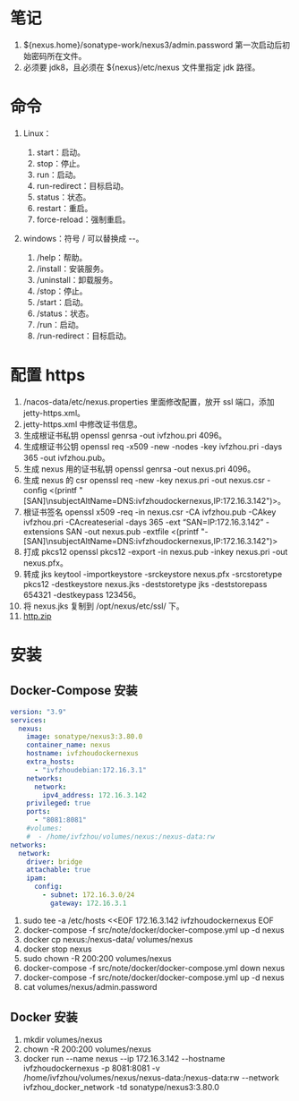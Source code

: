 # 笔记

1. ${nexus.home}/sonatype-work/nexus3/admin.password 第一次启动后初始密码所在文件。
2. 必须要 jdk8，且必须在 ${nexus}/etc/nexus 文件里指定 jdk 路径。

# 命令

1. Linux：
    1. start：启动。
    2. stop：停止。
    3. run：启动。
    4. run-redirect：目标启动。
    5. status：状态。
    6. restart：重启。
    7. force-reload：强制重启。

2. windows：符号 / 可以替换成 --。
    1. /help：帮助。
    2. /install：安装服务。
    3. /uninstall：卸载服务。
    4. /stop：停止。
    5. /start：启动。
    6. /status：状态。
    7. /run：启动。
    8. /run-redirect：目标启动。

# 配置 https

1. /nacos-data/etc/nexus.properties 里面修改配置，放开 ssl 端口，添加 jetty-https.xml。
2. jetty-https.xml 中修改证书信息。
3. 生成根证书私钥 openssl genrsa -out ivfzhou.pri 4096。
4. 生成根证书公钥 openssl req -x509 -new -nodes -key ivfzhou.pri -days 365 -out ivfzhou.pub。
5. 生成 nexus 用的证书私钥 openssl genrsa -out nexus.pri 4096。
6. 生成 nexus 的 csr openssl req -new -key nexus.pri -out nexus.csr -config <(printf "[SAN]\nsubjectAltName=DNS:ivfzhoudockernexus,IP:172.16.3.142")>。
7. 根证书签名 openssl x509 -req -in nexus.csr -CA ivfzhou.pub -CAkey ivfzhou.pri -CAcreateserial -days 365 -ext “SAN=IP:172.16.3.142” -extensions SAN -out nexus.pub -extfile <(printf "-[SAN]\nsubjectAltName=DNS:ivfzhoudockernexus,IP:172.16.3.142")>
8. 打成 pkcs12 openssl pkcs12 -export -in nexus.pub -inkey nexus.pri -out nexus.pfx。
9. 转成 jks keytool -importkeystore -srckeystore nexus.pfx -srcstoretype pkcs12 -destkeystore nexus.jks -deststoretype jks -deststorepass 654321 -destkeypass 123456。
10. 将 nexus.jks 复制到 /opt/nexus/etc/ssl/ 下。
11. [http.zip](./https.zip)

# 安装

## Docker-Compose 安装

```yaml
version: "3.9"
services:
  nexus:
    image: sonatype/nexus3:3.80.0
    container_name: nexus
    hostname: ivfzhoudockernexus
    extra_hosts:
      - "ivfzhoudebian:172.16.3.1"
    networks:
      network:
        ipv4_address: 172.16.3.142
    privileged: true
    ports:
      - "8081:8081"
    #volumes:
    #  - /home/ivfzhou/volumes/nexus:/nexus-data:rw
networks:
  network:
    driver: bridge
    attachable: true
    ipam:
      config:
        - subnet: 172.16.3.0/24
          gateway: 172.16.3.1
```

1. sudo tee -a /etc/hosts <<EOF
   172.16.3.142 ivfzhoudockernexus
   EOF
2. docker-compose -f src/note/docker/docker-compose.yml up -d nexus
3. docker cp nexus:/nexus-data/ volumes/nexus
4. docker stop nexus
5. sudo chown -R 200:200 volumes/nexus
6. docker-compose -f src/note/docker/docker-compose.yml down nexus
7. docker-compose -f src/note/docker/docker-compose.yml up -d nexus
8. cat volumes/nexus/admin.password

## Docker 安装

1. mkdir volumes/nexus
2. chown -R 200:200 volumes/nexus
3. docker run --name nexus --ip 172.16.3.142 --hostname ivfzhoudockernexus -p 8081:8081 -v /home/ivfzhou/volumes/nexus/nexus-data:/nexus-data:rw --network ivfzhou_docker_network -td sonatype/nexus3:3.80.0
